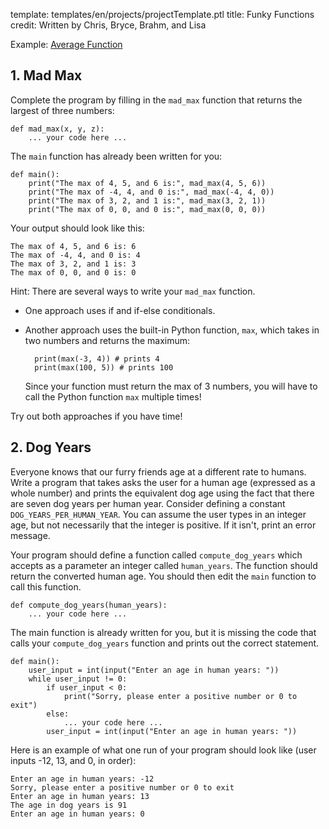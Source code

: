 template: templates/en/projects/projectTemplate.ptl
title: Funky Functions
credit: Written by Chris, Bryce, Brahm, and Lisa

Example: [Average Function]({{pathToRoot}}en/projects/averageFunction.html}})

## 1. Mad Max
Complete the program by filling in the `mad_max` function that returns the largest of three numbers:

```
def mad_max(x, y, z):
    ... your code here ...
```

The `main` function has already been written for you:
```
def main():
    print("The max of 4, 5, and 6 is:", mad_max(4, 5, 6))
    print("The max of -4, 4, and 0 is:", mad_max(-4, 4, 0))
    print("The max of 3, 2, and 1 is:", mad_max(3, 2, 1))
    print("The max of 0, 0, and 0 is:", mad_max(0, 0, 0))
```

Your output should look like this:
```
The max of 4, 5, and 6 is: 6
The max of -4, 4, and 0 is: 4
The max of 3, 2, and 1 is: 3
The max of 0, 0, and 0 is: 0
```

Hint: There are several ways to write your `mad_max` function.

* One approach uses if and if-else conditionals.

* Another approach uses the built-in Python function, `max`, which takes in two numbers and returns the maximum:

        print(max(-3, 4)) # prints 4
        print(max(100, 5)) # prints 100

    Since your function must return the max of 3 numbers, you will have to call the Python function `max` multiple times!

Try out both approaches if you have time!

## 2. Dog Years

Everyone knows that our furry friends age at a different rate to humans. Write a program that takes asks the user for a human age (expressed as a whole number) and prints the equivalent dog age using the fact that there are seven dog years per human year. Consider defining a constant `DOG_YEARS_PER_HUMAN_YEAR`. You can assume the user types in an integer age, but not necessarily that the integer is positive. If it isn't, print an error message.

Your program should define a function called `compute_dog_years` which accepts as a parameter an integer called `human_years`. The function should return the converted human age. You should then edit the `main` function to call this function.

```
def compute_dog_years(human_years):
    ... your code here ...
```

The main function is already written for you, but it is missing the code that calls your `compute_dog_years` function and prints out the correct statement.
```
def main():
    user_input = int(input("Enter an age in human years: "))
    while user_input != 0:
        if user_input < 0:
            print("Sorry, please enter a positive number or 0 to exit")
        else:
            ... your code here ...
        user_input = int(input("Enter an age in human years: "))
```

Here is an example of what one run of your program should look like (user inputs -12, 13, and 0, in order):

```
Enter an age in human years: -12
Sorry, please enter a positive number or 0 to exit
Enter an age in human years: 13
The age in dog years is 91
Enter an age in human years: 0
```
